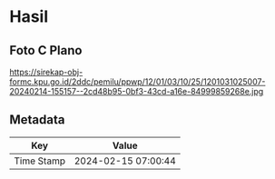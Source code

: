 # Hasil

## Foto C Plano

https://sirekap-obj-formc.kpu.go.id/2ddc/pemilu/ppwp/12/01/03/10/25/1201031025007-20240214-155157--2cd48b95-0bf3-43cd-a16e-84999859268e.jpg


## Metadata

| Key        | Value               |
| ---------- | ------------------- |
| Time Stamp | 2024-02-15 07:00:44 |



